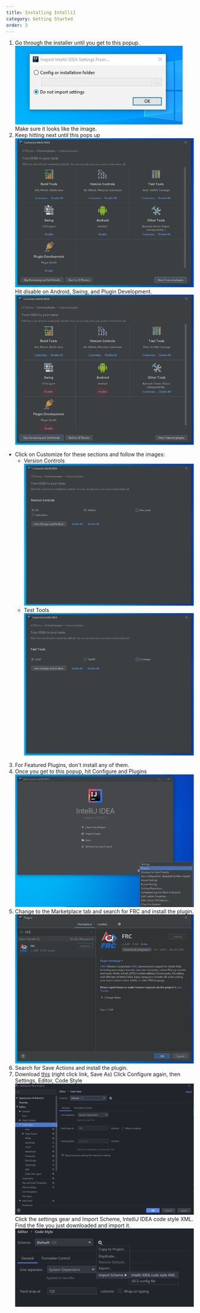 ```yaml
---
title: Installing IntelliJ
category: Getting Started
order: 3
---
```

1. Go through the installer until you get to this popup.
  ![step 1](../../images/intellij/step1.PNG)
  Make sure it looks like the image.
2. Keep hitting next until this pops up
  ![step 2](../../images/intellij/step2.PNG)
  Hit disable on Android, Swing, and Plugin Development.
  ![disabling](../../images/intellij/Disabling.PNG)

* Click on Customize for these sections and follow the images:
  * Version Controls
    ![version control](../../images/intellij/version-control.PNG)
  * Test Tools
    ![test](../../images/intellij/Testing.PNG)

3. For Featured Plugins, don't install any of them.
4. Once you get to this popup, hit Configure and Plugins
   ![plugins](../../images/intellij/Plugins.PNG)
5. Change to the Marketplace tab and search for FRC and install the plugin.
   ![frc-plugin](../../images/intellij/frc-plugin.PNG)
6. Search for Save Actions and install the plugin.
7. Download [this](https://gist.githubusercontent.com/lukemcd9/10fd4cd23724a5355fbfa8bfeff316bb/raw/5636db05d1265cf4ba8a4c047b064791d4b49783/frc-2445-code-style.xml) (right click link, Save As) Click Configure again, then Settings, Editor, Code Style
   ![code style](../../images/intellij/code-style.PNG)
   Click the settings gear and Import Scheme, IntelliJ IDEA code style XML. Find the file you just downloaded and import it.
   ![import](../../images/intellij/import.png)
